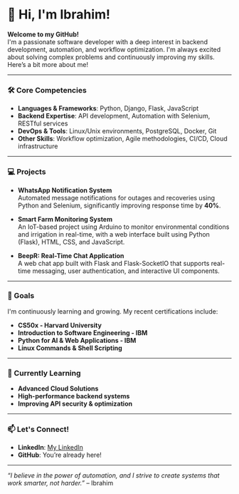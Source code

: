 # 👋 Hi, I'm Ibrahim!

**Welcome to my GitHub!**  
I'm a passionate software developer with a deep interest in backend development, automation, and workflow optimization. I'm always excited about solving complex problems and continuously improving my skills. Here’s a bit more about me!

---

### 🛠 Core Competencies

- **Languages & Frameworks**: Python, Django, Flask, JavaScript
- **Backend Expertise**: API development, Automation with Selenium, RESTful services
- **DevOps & Tools**: Linux/Unix environments, PostgreSQL, Docker, Git
- **Other Skills**: Workflow optimization, Agile methodologies, CI/CD, Cloud infrastructure

---

### 💻 Projects

- **WhatsApp Notification System**  
  Automated message notifications for outages and recoveries using Python and Selenium, significantly improving response time by **40%**.

- **Smart Farm Monitoring System**  
  An IoT-based project using Arduino to monitor environmental conditions and irrigation in real-time, with a web interface built using Python (Flask), HTML, CSS, and JavaScript.

- **BeepR: Real-Time Chat Application**  
  A web chat app built with Flask and Flask-SocketIO that supports real-time messaging, user authentication, and interactive UI components.

---

### 🎯 Goals

I'm continuously learning and growing. My recent certifications include:

- **CS50x - Harvard University**
- **Introduction to Software Engineering - IBM**
- **Python for AI & Web Applications - IBM**
- **Linux Commands & Shell Scripting**

---

### 🌱 Currently Learning

- **Advanced Cloud Solutions**  
- **High-performance backend systems**  
- **Improving API security & optimization**

---

### 📫 Let's Connect!

- **LinkedIn**: [My LinkedIn](https://www.linkedin.com/in/ibrahim-adeshina-669635112/)
- **GitHub**: You’re already here!

---

*“I believe in the power of automation, and I strive to create systems that work smarter, not harder.”* – Ibrahim
